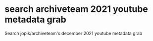 # search archiveteam 2021 youtube metadata grab
 Search jopik/archiveteam's december 2021 youtube metadata grab
